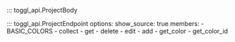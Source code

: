 ::: toggl_api.ProjectBody


::: toggl_api.ProjectEndpoint
    options:
        show_source: true
        members:
            - BASIC_COLORS
            - collect
            - get
            - delete
            - edit
            - add
            - get_color
            - get_color_id
